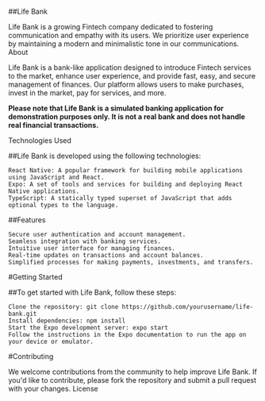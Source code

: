 ##Life Bank

Life Bank is a growing Fintech company dedicated to fostering communication and empathy with its users. We prioritize user experience by maintaining a modern and minimalistic tone in our communications.
About

Life Bank is a bank-like application designed to introduce Fintech services to the market, enhance user experience, and provide fast, easy, and secure management of finances. Our platform allows users to make purchases, invest in the market, pay for services, and more.

**Please note that Life Bank is a simulated banking application for demonstration purposes only. It is not a real bank and does not handle real financial transactions.**

Technologies Used

##Life Bank is developed using the following technologies:

    React Native: A popular framework for building mobile applications using JavaScript and React.
    Expo: A set of tools and services for building and deploying React Native applications.
    TypeScript: A statically typed superset of JavaScript that adds optional types to the language.

##Features

    Secure user authentication and account management.
    Seamless integration with banking services.
    Intuitive user interface for managing finances.
    Real-time updates on transactions and account balances.
    Simplified processes for making payments, investments, and transfers.

#Getting Started

##To get started with Life Bank, follow these steps:

    Clone the repository: git clone https://github.com/yourusername/life-bank.git
    Install dependencies: npm install
    Start the Expo development server: expo start
    Follow the instructions in the Expo documentation to run the app on your device or emulator.

#Contributing

We welcome contributions from the community to help improve Life Bank. If you'd like to contribute, please fork the repository and submit a pull request with your changes.
License
